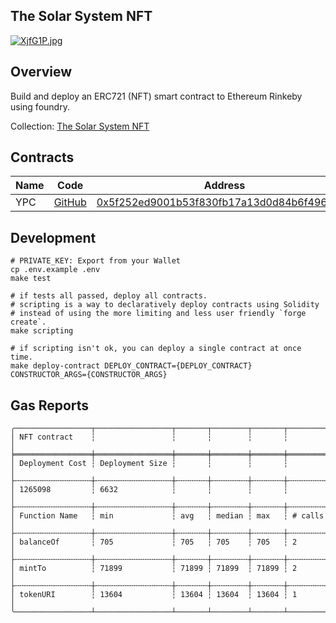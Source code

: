 ## The Solar System NFT
[![XjfG1P.jpg](https://s1.ax1x.com/2022/06/19/XjfG1P.jpg)](https://imgtu.com/i/XjfG1P)

## Overview
Build and deploy an ERC721 (NFT) smart contract to Ethereum Rinkeby using foundry.

Collection: [The Solar System NFT](https://testnets.opensea.io/collection/the-solar-system)
## Contracts
Name | Code | Address | Network
------------ | ------------- | ------------- | -------------
YPC |[GitHub](https://github.com/YuppieCC/TheSolarSystem-NFT/blob/main/src/NFT.sol)|[0x5f252ed9001b53f830fb17a13d0d84b6f49683e6](https://rinkeby.etherscan.io/address/0x5f252ed9001b53f830fb17a13d0d84b6f49683e6) | rinkeby


## Development

```Shell
# PRIVATE_KEY: Export from your Wallet
cp .env.example .env
make test

# if tests all passed, deploy all contracts.
# scripting is a way to declaratively deploy contracts using Solidity
# instead of using the more limiting and less user friendly `forge create`.
make scripting

# if scripting isn't ok, you can deploy a single contract at once time.
make deploy-contract DEPLOY_CONTRACT={DEPLOY_CONTRACT} CONSTRUCTOR_ARGS={CONSTRUCTOR_ARGS}
```


## Gas Reports

```
╭─────────────────┬─────────────────┬───────┬────────┬───────┬─────────╮
│ NFT contract    ┆                 ┆       ┆        ┆       ┆         │
╞═════════════════╪═════════════════╪═══════╪════════╪═══════╪═════════╡
│ Deployment Cost ┆ Deployment Size ┆       ┆        ┆       ┆         │
├╌╌╌╌╌╌╌╌╌╌╌╌╌╌╌╌╌┼╌╌╌╌╌╌╌╌╌╌╌╌╌╌╌╌╌┼╌╌╌╌╌╌╌┼╌╌╌╌╌╌╌╌┼╌╌╌╌╌╌╌┼╌╌╌╌╌╌╌╌╌┤
│ 1265098         ┆ 6632            ┆       ┆        ┆       ┆         │
├╌╌╌╌╌╌╌╌╌╌╌╌╌╌╌╌╌┼╌╌╌╌╌╌╌╌╌╌╌╌╌╌╌╌╌┼╌╌╌╌╌╌╌┼╌╌╌╌╌╌╌╌┼╌╌╌╌╌╌╌┼╌╌╌╌╌╌╌╌╌┤
│ Function Name   ┆ min             ┆ avg   ┆ median ┆ max   ┆ # calls │
├╌╌╌╌╌╌╌╌╌╌╌╌╌╌╌╌╌┼╌╌╌╌╌╌╌╌╌╌╌╌╌╌╌╌╌┼╌╌╌╌╌╌╌┼╌╌╌╌╌╌╌╌┼╌╌╌╌╌╌╌┼╌╌╌╌╌╌╌╌╌┤
│ balanceOf       ┆ 705             ┆ 705   ┆ 705    ┆ 705   ┆ 2       │
├╌╌╌╌╌╌╌╌╌╌╌╌╌╌╌╌╌┼╌╌╌╌╌╌╌╌╌╌╌╌╌╌╌╌╌┼╌╌╌╌╌╌╌┼╌╌╌╌╌╌╌╌┼╌╌╌╌╌╌╌┼╌╌╌╌╌╌╌╌╌┤
│ mintTo          ┆ 71899           ┆ 71899 ┆ 71899  ┆ 71899 ┆ 2       │
├╌╌╌╌╌╌╌╌╌╌╌╌╌╌╌╌╌┼╌╌╌╌╌╌╌╌╌╌╌╌╌╌╌╌╌┼╌╌╌╌╌╌╌┼╌╌╌╌╌╌╌╌┼╌╌╌╌╌╌╌┼╌╌╌╌╌╌╌╌╌┤
│ tokenURI        ┆ 13604           ┆ 13604 ┆ 13604  ┆ 13604 ┆ 1       │
╰─────────────────┴─────────────────┴───────┴────────┴───────┴─────────╯
```

